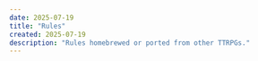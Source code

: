 ```yaml
---
date: 2025-07-19
title: "Rules"
created: 2025-07-19
description: "Rules homebrewed or ported from other TTRPGs."
---
```









<!-- Hugo will automatically list all pages in this section below this content -->